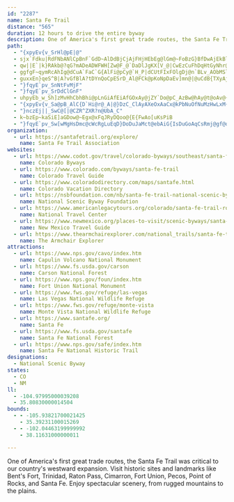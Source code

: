 ```yaml
---
id: "2287"
name: Santa Fe Trail
distance: "565"
duration: 12 hours to drive the entire byway
description: One of America's first great trade routes, the Santa Fe Trail was critical to our country's westward expansion. Visit historic sites and landmarks like Bent's Fort, Trinidad, Raton Pass, Cimarron, Fort Union, Pecos, Point of Rocks, and Santa Fe. Enjoy spectacular scenery, from rugged mountains to the plains.
path:
  - "{xpyEv{v_SrHl@pE|@"
  - sjx`Fdku|RdFNbANlCpBnF`GdD~AlDdBjCjAjFHjHEbEg@lGm@~FoBzG}BfDwAjEkBl@_@lMqH`EkBfDeAbF_BrKwAlG]vCQlDe@bD_@pEcArB}@bDuAhBw@`EgBlBWhCmAf\?~J?xF?lHgE|[cS|V{IfQaH`SwEbG}B`FwDrBsCnAsBzMwYbAeB~@mAbEmDjKcGrAcAtBkB|FwGvBgBvC}A`MuF|DaCxFqFzDaF`J{OvHaO|CiHdAmEfAsF|P_eAl@mCfA_DtAkClBcCbCwBrEyB`Ci@zAQxC?~P`@nNh@rEt@hNpEfuBbo@|xA~b@rGfBdGlAlL~@zfEhV`KVhOo@lIu@|D?lIR`Br@zC~Cf@f@`AV|R`ApHp@bIjApGlAtIxBfNzElIxDrPrJjj@j\pMzIjMhMrrAjeB|\xb@bZx`@dJfLhfA|uAfInJ~RlR`FhEp]f\vMnLv}BnwB|ZbWzZ|Yp}@~y@lDxE`{@hpBhk@~rAvJxUpb@haAfuBh~EhcAbkCboA~fD`IvTvGlOfKbRxuAbvBbDxFn`@lt@jNl[fDrGrBxCrE`Fry@vv@pD`EtBbDrBnE|q@nuBtArDlFlKjzEzlHhFhIpG`LrHtOnHjRrD~KtBnHrBzHbCvKlCpNdiAjaItAhK|Efk@jA~FxBlFlCpD|C~CnTzRbc@pa@lJnJ~AxC\rAX`C?vBmCd|@hQ~@xTnD~Cv@tApApAxBdLjVlBlCxRzOnClBbd@tSd~BxhAjExBxDzB~M`D~CfAt_BveAjFxA|MvB`Fh@fUMl@M`A}@Tm@bBgHXs@d@a@vBy@r\sGhPmD~LeBrDqA|VuMpIuDpXeDfImAvVmE~SeC|Du@hK_EjEsAlD_BpJ_HtAoBzDyHzBoJpAsIdByDx@u@b@QvGs@nAk@`F_D`@Gzi@DT?lg@PrFIrEHx\CbEDrCR|BMlFF~@G|As@d@m@j@oAnHe\d@gBl@kA`As@`AGdFpArCX`^jBxJvBzH|ANDt^jH`OlDjHpArElAfE\xAIpJmBz]gJrA{@pJ_J`d@gc@v@k@|CaAn@e@d@e@\eA@{@ch@w~AiDuJ}KmR_CiEoBwFgHsX[gBi@yJY{AiBcHYgBsIc[qAgG]wDK_QUyDiAiGwIq^qKw{@GmB\{MmAqd@iAeS?mCHaElA{OZyAl@eB~EmK|AcEr@gFJmGK}rDDwNDq`AIk`BHi\Ecx@]{DeAaE_CkE_BeBqA_AoD{AsCYgn@Eqh@mB{YgAiBWyA_@sCyAmCoCuAcCy@uBSSeSqkBOeD_@mUm@kkABaC?qALoB|Jm|AfCg^n@oKlPseC`I{jA~AaWlNwtBfFsv@hHofAnQanCr@mMEwWHkRAC
  - qw||E`|k}RAkb@?qG?mADeADWFWH[Zw@F_@`DaDlJgKX[V_@|CwEzCuFhDqHtGyNhr@a|AbEwK|AsFt@gDfAgHbFee@|ZkoCjOcsApBiOxA_HdOmm@`AgDpB}F|a@m_AvOa`@hAgErAyIlF}Q|AeGTaCLeE@e\U}`CC{uB^ifAH_IR{FZeEt@mFv@aEfmAysFt@sEl@aFn@{KNsI`@atM^gsCAiw@Vi}C^snBKauABse@SebAC}`AG_bDJmjBGqnBv@gnBB{nBe@wcKDol@N{O\gl@z@s`AXcb@HeXQeSWyn@Eme@Rc{@TslC?gg@NmNJ_U?wnAHk]e@kdCI{QLomBw@}qK?wBTgDl@gETeAh@gBt@eB`I}Mv@yAp@kBv@aDZeBNyARoDTywF[kHi@aEcAgFyAkFqJgZoIcToDgKocA{yCiC{K_B{K]wDk@uKeAkyAM}cB`@okB{vAc@s{AgAiE_@wBk@eAe@kFsDeAi@iAc@sBe@gBIugBCo~Cl@qFGsp@LmCEiA[Yc@Ys@_@gCB_AXuAVw@bA{AL_AGw@eAeBmAaAe@Sg@EkALi@X_Ax@mDfHmClEyBrC_Av@cAj@o@Ny@DulC?iu@Ko`A[ee@_@}CKqJmBgLY}ADkHrAmCPktAhA{wB^wxAd@wSGghCRi|@ZgCIcEcAyCsAyBaB}BgC_BsCmAyCe@eBw@_FU}FAwFIatBCg`@E_CMeBWcBwAeEeBgC}BcBwBo@uAWqsBG}y@Ng]AgMD_HRp^_c@bGcGtFsElpAcaApEmEnAaBxAkChAmCxAqEhAwFh@qFNoExBicAX{Ed@mFr@mFv@oEjBaIlD{Kxf@o|A|FgQtBoFnFuKrlCsqE`Ra\fCcFlEgKxt@sfBrQu^xCcHjb@kgAxB_GpBaHhAaFdAgGr@_Gr@aJhn@mqJvAaRrA{MnbAimIt@oHr@kK\oH~HymBpfAcvK`BuMx@gFp|AghI~CuQ`FsWzFc]Cw@N_Ax@gCn@{@~@q@`]wP_Pyj@_EgMaA}DoSms@_FiSqCcPeAaIaAyI}@mMaEgbAi@{IqGqzAimBWsxA~AgIMic@oBoMNoV?ehBQi_@zDiVHodBKmaB]ecBG{gDPuIE}dAqB_qABqNCi@MuAq@mA{Ac@gAUqBwGi`BhBug@jEeeAJ{FgBizAOsBSeAq@gBy@kAcAy@iA_@_BYgoA`@k~@gBcW_AwXVsd@Gq~@H}\G{E_@w[aIgE{AsJwB}JsCeBsAs@{@}IgPkGoGuNyMcBkBaAsBy@oCYmBEiByAq_C]aDc@kBy@{AlAeAXq@Da@[eqEAIEKKQ
  - ggfgF~qymRcAhIg@dCuA`FaC`G{AlFi@pCy@`H_P|dCUtFIxFOlgDj@n`BLv_AObMSlu@KfDy@|L{H~hA{HrjAKlEJhbE[~c@?fjADjFfEbu@bFht@jKdbBbAtEx@xBdAdBlDdEhA|Bh@hBn@fEDhCAbCsH|~@kBxQeArFiB`GeZfz@y@`D_@xB_CtPyOnmAwFxl@OnDU|c@i@|GmE|ZUvCIlFTxaAbAv`BHzo@ClBUxDs@lEm@tBqBvEeqAd|BiBrDyA~EcBzKcg@tzDq[pbCo@tFm@rLQtI{D~kAUlHI`K}@`zFFnr@O|vASz_Ai@na@OpoAB|FbGvkDz@rk@l@dXR~CxAzLl@lChFfQd@tBd@pCVzBFrCNda@Gle@HtYt@da@{o@tBwAMeYkGqDa@yb@`@{OAeXLeARqAp@_BzAa@x@_AvCShCNbDfFvi@fHxy@tC~Y\xE^zLE`ZRdOjRxgGBdCCfCe@|FgAnFo@lBu@lBsP`\_BvDoBlHm@|CsEf_@wE~\YfIRjFRtB^pBvFjUn@xET`DBrFC|y@TbTHb@Ej]DxVOvQm@~`@Glq@NriACby@Xbx@Xb_Fn@rqBiB`wBHjlBHz\NhlC@`dBLjc@zA|b@r@p`B?jb@Uh}Cd@bgGBbiFt@psBHvFj@|NlAnPvBfRnf@z{CbB|ItArH`XlnAALJdA|BfMnSt`AbQhw@r^f_Bl@tDXxBTzDH~F?|r@_@jkBTlb@N~Cx@fH`ClMhEdS~A~BrAdA~Bx@zCRnAApMsB`Fe@jJN^OzKThRExWNrT?h@L^ZHTDb@?hCO|qABfHPtCV|AdAxCr@rAz@lAlBzAlFvChA~@rA`BdAvBb@rAZ~AVnCAzEuFb`@S~BAfDzC|`BrBd}@tEhfCnH|sDp@`L^xD`QrpAzjAvjGvG|\vL`k@vEjVlWrnAbb@`pBnBxH~CzJjGpMZhArBrDxNxYlCrEnApAdIzFtf@x[hDlCzA~A~B`DrAbCfH|N`^hu@fUde@hCtGrAzEhIp\zGvYli@fwBbPtn@jAfHRjBT~EbBr|@IfCc@~CyHj`@[nBMbB?tAZxJGda@Pb~Ab@~BZz@vAlBXe@XObDe@pMCBnRIvSXP~FdDnKtGjAv@`CzBnc@xk@rHvIxtBjsB~RjR|GdHdJzKxU~\`oA~iBpVv]`bBjbCpLnQtjDz|Fl~EptHdsA`sBhu@xeAn|@rtAfNxSpBpCdF`GlgAfiA`Zd[vJxJhqBxtBrwAhyAtNnOlCfDxkBfqCpNvSzGjJ~A`B`SbQ`aAty@nFzFhDdEpBzCrBzDrDfIdArCvAtEh]~wAfaAxdD|CfJrFtN~gBbeE~S~f@|@dC~@bDr@jDt@fGRxD~Aj|@RtDx@`JhBrLxA`IhAfFx@jChAxCrCbFtCrEpBjCbBfBjCxB|F~Czu@|[nVvK|kAxk@vFzCbC~@vHxBjI`B`oFdcA`FhAxBx@tB`ApDdCrYpYxBlBjFrDzeB`dA|FvDzFtEbElEnGxHdJbM|DxH|CtHd\xeAzThu@rv@|fCfDvJ|AvDnDbHvDpFxPnTxqBthCfFdHpE`I|h@zjA|DxHrEtGz]j`@pZv[p[v[zjBfmBte@xe@|GhHpwA`yAvDtDlB|AjLfH|j@hSv}KfxDvyBnu@dCnAlCjB~BlBd|C`}CdGxEdElC`FdC`EtAzHpB~Cf@nzA`PzHfA`IrBhFpBfE|BbEjCxFzE`GxGpD`FhDdGzGtMvLxTxo@doAzo@fnA~G`NhdCxwEzxAtoCpMtUpjCrpE`AlChTp{@~J~m@bDpN^rCNxBDlEn@hNvCt\dEpWpAbGrBpHnDhJjC~E~B`EbDrElBxB`E`ElHrF`JzE|IxDrG~BvBdA|AlAdUvT|BjC|FfIrFbHnGrH~@~@|CtBzTxLrFfD`OtKjMzJhRxMzLfJnQdVfJvMlEbIdA|C`E`ObPfo@rClHbH~RxEdMvGtBrCdBdJlGlDjB~N|LrD~Bx@RrErBvBp@lEn@tCNdZF~b@EbHF`Gb@~d@`HhBJtH?r[sDtE_@rBE|EEry@~BfK~@`Ft@fJdChXxJvBh@pE\xBKnCYfBe@hAe@rJ{FpToN|D{BhAi@|Bi@~AWhAKrDJ`CX`Bd@rBx@dC`BdH`HbAr@hCtAlCh@|CBxBYxA]hAe@dC{AjFkExCmBfDuAtBq@fEm@dIYnFc@nQsDx@MpCkAdCe@v@ExBE~CFfDXhC`@vDv@dJfBh@HdCj@lA`@vAd@tAn@xAx@pAz@rAdAh@h@dAfAjDdEnBvBnAbAVN\Nr@Vx@PVFfAD`A@`AETCt@Mh@Ix@SdDe@`AKdD?pJR~ELbDAR@rEUtCe@jAWzAe@lCcAlB_Av@g@dAq@jC{BpAsA|DiF~CoEbJgMnJuMpGwIvAeBfEmEfDiDrEmFxFsHxH_Kz@mA\e@dEoFvC{D~@gAd@e@VSn@a@b@YfA]v@QjCWbC]xAa@p@Yj@UbBuApByBzA_BbAw@r@]jA_@fASbCUlBMfAMh@Mz@[nAo@p@e@v@{@h@w@n@kAh@qA\gAZgBhBqLz@aFd@aCn@eD`BsHjC{LXeARo@Xy@|@iBfAcBx@}@|AsAdAo@hAi@`A]bAWNEjh@sMjBUfACbA@jAFxCf@tJpB~EdAfBZ|J|BpFnAjB\nANx@?`ACbAOrA_@j@Ud@YdGsElBeA~@YfAUpAMpAKD@
  - guxxEn}qeS^B|A?vGfBlA?tDYnQoCpESrD_Al@FCk@pKoNpDaEv]mn@|@uCdB{TXyAj@k@|AM|Cp@hCNvE?bD[r|A@vGb@nB^fBf@`PdHpBXbGKdMe@bBWx@s@xA{CXYhBe@nCQh@St@s@hAgBh@kAvBuArBy@nFwAhN_Cl`@oOtAYlESxA_@tAwA\{@r@sDZ{@hB_BhA}AlCmF|Ee@n@SvBoAj@k@rN}TrB}BxA}@j@}@l@gB~BeJx@uBfK{Sv@e@bFi@hBq@NXnHrGlZjW`P~JlDrD|AnAx@^d@x@ttBgcArC_BlGaFhwAwoAbGaFnPiNhNsIx@|@zIbEnC}A~@]`H_ApCo@dDiAtMcIhBqAjHoH|HuLdLqW~DgItFyKvMoUvCoHnA_Fx@iFTqDLgHIoCUkDe@mEgAgF}BgHsp@{nBkG}PwBqEqGmK{IqMeCmCcD}BeOaHgDaC{BeCoC{DiAwCsGgVoC_JiBiHyBqHkE{KyEaI_GiI_I_IkJgGqEyBgj@ySsI_FmFqD_GiFaB_CsT}XsEeEmSkLcCqBgD{DcBmDkAkEy@oFOaFZyGlBaKnBaH|@wBjA{B|CkDnJoH~McJdCmDbCkC_@gApB}@tC_@jA[xAcA~BiCbJmNzAoC~CwD~FmF`GiCrDqBzCmChCkDhA{B|D_KdDuKfA{EdFoN`EaIbGoKrAwCXuArCuY?{CI_B_@kCgBwH[kCEoC^eKOoDmDaTyAaHc@yAo@gD_CaYyBkJm@yDIwAUuN_@sC]yA{BmGc@mEI{Ax@qWBaDQoBa@aCc@sAeJiQoHiRm@sCc@{D{AoSIeBFsA^sDtB{GbGmLxAgEl@eDDoBEqBWaCoEc[_AgDsB{Eo@sBOwBJ{D?aH~LkA~BXjH~CvHfCv]`NtKnErUxI~N`C`h@lExD|@jK~C~CRbPIlBYtRaFrAK|ABhVd@~BChr@}Ith@mGhIwAxEgAz]oL|Bq@`M{BrUmH~AWlUsBjEm@xD{@zKwD`GgBjM{BnBcAjBe@dGP|CKZHd[kEfE{@zGyCzAeAbBqArEwFvIkPxcAwpBvDyFpH_Il]yX`H{GjL{MbCgDlHmLjk@keApIgOtuAolBfCqExBwEbBeE~ByH`CcLt@aGzj@anFjB}NbBuIrDuLlBgFzPsa@lBeHx@iGXeFBsDy@}|AFoJLeDTmDz@oIv@eFbEwPtk@{vBhAyEl]_pArAoFfAsF`RskAx@aG|@gKTuK~@eaAbAyz@jBcnBAaFMiG[{FkLg|Ai@oKI_GBoHd@uMr@uKbAmLjHqdAjQupCxCui@X_MCeUW{MyAi^eFwu@q@aHcD{RmByFcBgDsBoF_A_BqHuHySgNyNmI{bA{o@eLaGqLsHg[oVciAm{@y_@qZq`@qYaHkDiF_CkEyAkLyC}GaAeNsAszAmMkl@oEyNeBiImAkIaBwKqCqP_GsHcDqJcFuMuHye@qYkMiH{KmHutAuy@uJgG}GgFsCuDyDyH}AyE_AgFs@gHoAcJyAgHaBgGcDsJeBsDgFyGoEiEuKmHyD}AeJwBaiAaPmsBcYuCq@gDmAwUaHYSa^yGaK{Ayb@kIyBYyJ[oGwAwEgBmDy@_R{CiBg@KCGZOPa@VeAb@ILoAb@oEjBmDfB_v@lb@{CbAaBPerAvMeU~@wa@lAux@lAa`A~Ksb@hDsC\mDxAyNfIiC~@yBHcDUmDkAgYeTcDwA{FqAiGSeFj@oLrDgBXqF[cG_B}AYsDW}s@M}IZcCVwIpAgJ|Bu[~LmHdC}FbCwFfBsFnAgmB|WmFn@iC?aU_B}I_AaK[eHXqG~@m^tK}Bj@gLtDuJxDsE~Byq@`k@{KlGkDpAeHlBmB^wHz@mIXox@VsLEiERqEr@uQpFwBRkEWeDgAwh@qXgE_B}SeHy`Cih@}OyByd@yEyKQe^hAsCRoHOi_@iDmEE{Hj@oz@bMc_@fGwdBfd@al@dPu[dIoS|F{LrByOhAmJOyMcAg[{Ccu@uG
  - "}fqyE`pv_SnNtFvMjF"
  - "}fqyE`pv_SrDdClGnF"
  - uhpyEb_w_Sh]zMvHhCbhBhi@pLnGiAfEiAfGOxAy@jZY`Do@pC_AzBw@hAy@t@oAv@{@^kFrAymBvOgCf@oBx@i@b@qAhDeCfLcA`q@WnHwBt[TzRXbFhAxg@?rHOxAwArD}IbRmDnGyC~Dwi@li@wSnToFlFaDxEq@lCoI`e@oEpTuNpd@aDnMsG~[aDlKoN~`@uUto@i@~By@~BcDrEaKnM{C`CeFxAwHr@qKbBe\|Mgx@jZiDrB}C|BiNvKsFjFeD|HwDrKyBdUaE|h@oB|j@[lBW\mZr@OMm@?mGRo@f@gDpD_CfB}ElCwHxB}QnLqKlGaUvN{AvAa[~\eB~@}CpA]^mH|Ls@~BCl@NdFK~Ai@xAoDtGSx@Br@rDtMxDzO|@jCrDjHTbAAXS`@}@x@iKjGgAxAcAnCi@|D_@nFKbOJ~FX~Cv@`Dp@xBfUfk@jAtGv@fGhAtFZdFlBKxF?pBm@|ASPe@_@_B?o@n@wARQt@[^Cle@fN^`@AjAgAtLy@tLF`Qb@lr@?bMSlDuAzGoAzDoArCeAdDIf@CjCTjBr@lAb@l@lF~EzAnBnFlLx@|B^`C?xGd@nPX|Rs@rGcDnIqA`BaRxDoEJqGc@_C[qEQqIrAen@rc@_R~HiAz@k@xAM|@y@`xAIlA
  - "{xpyEv{v_Sa@pB_AlC{D`Hi@r@_A|@}DzC_ClAyAXeOxAaCx@kPbNuOfNuMzHwLxM{DzDsD~B}ElB}Cp@oBXyALcORkDV{Bf@iErBwVbQgBdAiEpA}DZcBA{O_B_B?wCj@y@^_Ar@gZ|W_DxBuFbDeQpFwEfAcAd@iCrBsVnJ}Ff@sC?aEn@umAzb@kSdG{t@bVgBRmIFmFm@oKmE{DsDeFoFuKgQiP}XiEmGcC[oCX"
  - "}nczEj||_SwC@[|@CZR^ZXR?n@UbA_C"
  - k~bzEp~kaSiE]aGDow@~Egx@xFqJRyDQoo@{E{FwAo[uKsPiB
  - "}fqyE`pv_Sw[wMgHsDmc@cWcRgLuEqD}DoDuJaMct@ebAiG{IsDuGoAqCsRmj@gf@qwAgLc^wDoOcbAurEq`@ugB{BuIyAaEmCkGcC{EqEmGan@cu@yqC}fDqQsTw}@cgAsLiNkJmLiTqVq|B_pCccCgvCyQcT}IcLqXq\\_g@{n@{EsGih@}p@{i@kh@{aAm}@_UmUuKcKoS{Sgg@ag@cC_CwDsCeGsCwC_AmCg@wDQeXoBui@kEsf@eD}qC_T}l@yDqmA_E}Vg@k[sAih@w@coCKqO}Akg@wKcy@uPwQcEwnBea@c\\sHg`AkRa|@aSw[aGwk@iLu`@_Jk^sH}SaEgW{Fyf@yMgUwFeuA}^yJsBuGqBcCaAwVgGcD_@gf@oNc[aIkJkBkH_CsN{DksCau@}S}Gim@aOgc@cLk]wKw`Ak]gD{@wxBmt@yMcFyL_EcFmAsPy@tBiMJcCYwEiNc]oBsDyAeBiAaAcBsAuB_AgBw@sC[_FSkF?{E@"
organization:
  - url: https://santafetrail.org/explore/
    name: Santa Fe Trail Association
websites:
  - url: https://www.codot.gov/travel/colorado-byways/southeast/santa-fe-trail
    name: Colorado Byways
  - url: https://www.colorado.com/byways/santa-fe-trail
    name: Colorado Travel Guide
  - url: https://www.coloradodirectory.com/maps/santafe.html
    name: Colorado Vacation Directory
  - url: https://nsbfoundation.com/nb/santa-fe-trail-national-scenic-byway/
    name: National Scenic Byway Foundation
  - url: https://www.americanlegacytours.org/colorado/santa-fe-trail-road-trip/
    name: National Travel Center
  - url: https://www.newmexico.org/places-to-visit/scenic-byways/santa-fe-trail-national/
    name: New Mexico Travel Guide
  - url: https://www.thearmchairexplorer.com/national_trails/santa-fe-trail.php
    name: The Armchair Explorer
attractions:
  - url: https://www.nps.gov/cavo/index.htm
    name: Capulin Volcano National Monument
  - url: https://www.fs.usda.gov/carson
    name: Carson National Forest
  - url: https://www.nps.gov/foun/index.htm
    name: Fort Union National Monument
  - url: https://www.fws.gov/refuge/las-vegas
    name: Las Vegas National Wildlife Refuge
  - url: https://www.fws.gov/refuge/monte-vista
    name: Monte Vista National Wildlife Refuge
  - url: https://www.santafe.org/
    name: Santa Fe
  - url: https://www.fs.usda.gov/santafe
    name: Santa Fe National Forest
  - url: https://www.nps.gov/safe/index.htm
    name: Santa Fe National Historic Trail
designations:
  - National Scenic Byway
states:
  - CO
  - NM
ll:
  - -104.97995000039208
  - 35.80830000014504
bounds:
  - - -105.93821700021425
    - 35.39231100015269
  - - -102.04463199999992
    - 38.11631000000011

---
```


One of America's first great trade routes, the Santa Fe Trail was critical to our country's westward expansion. Visit historic sites and landmarks like Bent's Fort, Trinidad, Raton Pass, Cimarron, Fort Union, Pecos, Point of Rocks, and Santa Fe. Enjoy spectacular scenery, from rugged mountains to the plains.
